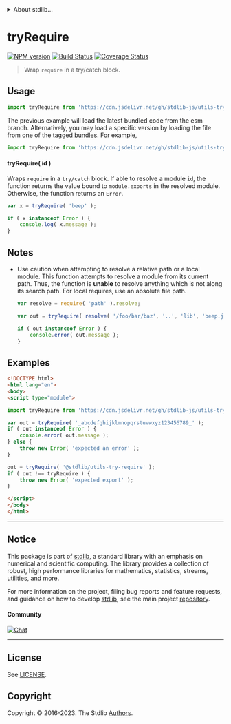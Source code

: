 <!--

@license Apache-2.0

Copyright (c) 2018 The Stdlib Authors.

Licensed under the Apache License, Version 2.0 (the "License");
you may not use this file except in compliance with the License.
You may obtain a copy of the License at

   http://www.apache.org/licenses/LICENSE-2.0

Unless required by applicable law or agreed to in writing, software
distributed under the License is distributed on an "AS IS" BASIS,
WITHOUT WARRANTIES OR CONDITIONS OF ANY KIND, either express or implied.
See the License for the specific language governing permissions and
limitations under the License.

-->


<details>
  <summary>
    About stdlib...
  </summary>
  <p>We believe in a future in which the web is a preferred environment for numerical computation. To help realize this future, we've built stdlib. stdlib is a standard library, with an emphasis on numerical and scientific computation, written in JavaScript (and C) for execution in browsers and in Node.js.</p>
  <p>The library is fully decomposable, being architected in such a way that you can swap out and mix and match APIs and functionality to cater to your exact preferences and use cases.</p>
  <p>When you use stdlib, you can be absolutely certain that you are using the most thorough, rigorous, well-written, studied, documented, tested, measured, and high-quality code out there.</p>
  <p>To join us in bringing numerical computing to the web, get started by checking us out on <a href="https://github.com/stdlib-js/stdlib">GitHub</a>, and please consider <a href="https://opencollective.com/stdlib">financially supporting stdlib</a>. We greatly appreciate your continued support!</p>
</details>

# tryRequire

[![NPM version][npm-image]][npm-url] [![Build Status][test-image]][test-url] [![Coverage Status][coverage-image]][coverage-url] <!-- [![dependencies][dependencies-image]][dependencies-url] -->

> Wrap `require` in a try/catch block.

<!-- Section to include introductory text. Make sure to keep an empty line after the intro `section` element and another before the `/section` close. -->

<section class="intro">

</section>

<!-- /.intro -->

<!-- Package usage documentation. -->



<section class="usage">

## Usage

```javascript
import tryRequire from 'https://cdn.jsdelivr.net/gh/stdlib-js/utils-try-require@esm/index.mjs';
```
The previous example will load the latest bundled code from the esm branch. Alternatively, you may load a specific version by loading the file from one of the [tagged bundles](https://github.com/stdlib-js/utils-try-require/tags). For example,

```javascript
import tryRequire from 'https://cdn.jsdelivr.net/gh/stdlib-js/utils-try-require@v0.1.0-esm/index.mjs';
```

#### tryRequire( id )

Wraps `require` in a `try/catch` block. If able to resolve a module `id`, the function returns the value bound to `module.exports` in the resolved module. Otherwise, the function returns an `Error`.

```javascript
var x = tryRequire( 'beep' );

if ( x instanceof Error ) {
    console.log( x.message );
}
```

</section>

<!-- /.usage -->

<!-- Package usage notes. Make sure to keep an empty line after the `section` element and another before the `/section` close. -->

<section class="notes">

## Notes

-   Use caution when attempting to resolve a relative path or a local module. This function attempts to resolve a module from its current path. Thus, the function is **unable** to resolve anything which is not along its search path. For local requires, use an absolute file path.

    ```javascript
    var resolve = require( 'path' ).resolve;

    var out = tryRequire( resolve( '/foo/bar/baz', '..', 'lib', 'beep.js' ) );

    if ( out instanceof Error ) {
        console.error( out.message );
    }
    ```

</section>

<!-- /.notes -->

<!-- Package usage examples. -->

<section class="examples">

## Examples

<!-- eslint no-undef: "error" -->

```html
<!DOCTYPE html>
<html lang="en">
<body>
<script type="module">

import tryRequire from 'https://cdn.jsdelivr.net/gh/stdlib-js/utils-try-require@esm/index.mjs';

var out = tryRequire( '_abcdefghijklmnopqrstuvwxyz123456789_' );
if ( out instanceof Error ) {
    console.error( out.message );
} else {
    throw new Error( 'expected an error' );
}

out = tryRequire( '@stdlib/utils-try-require' );
if ( out !== tryRequire ) {
    throw new Error( 'expected export' );
}

</script>
</body>
</html>
```

</section>

<!-- /.examples -->

<!-- Section to include cited references. If references are included, add a horizontal rule *before* the section. Make sure to keep an empty line after the `section` element and another before the `/section` close. -->

<section class="references">

</section>

<!-- /.references -->

<!-- Section for related `stdlib` packages. Do not manually edit this section, as it is automatically populated. -->

<section class="related">

</section>

<!-- /.related -->

<!-- Section for all links. Make sure to keep an empty line after the `section` element and another before the `/section` close. -->


<section class="main-repo" >

* * *

## Notice

This package is part of [stdlib][stdlib], a standard library with an emphasis on numerical and scientific computing. The library provides a collection of robust, high performance libraries for mathematics, statistics, streams, utilities, and more.

For more information on the project, filing bug reports and feature requests, and guidance on how to develop [stdlib][stdlib], see the main project [repository][stdlib].

#### Community

[![Chat][chat-image]][chat-url]

---

## License

See [LICENSE][stdlib-license].


## Copyright

Copyright &copy; 2016-2023. The Stdlib [Authors][stdlib-authors].

</section>

<!-- /.stdlib -->

<!-- Section for all links. Make sure to keep an empty line after the `section` element and another before the `/section` close. -->

<section class="links">

[npm-image]: http://img.shields.io/npm/v/@stdlib/utils-try-require.svg
[npm-url]: https://npmjs.org/package/@stdlib/utils-try-require

[test-image]: https://github.com/stdlib-js/utils-try-require/actions/workflows/test.yml/badge.svg?branch=v0.1.0
[test-url]: https://github.com/stdlib-js/utils-try-require/actions/workflows/test.yml?query=branch:v0.1.0

[coverage-image]: https://img.shields.io/codecov/c/github/stdlib-js/utils-try-require/main.svg
[coverage-url]: https://codecov.io/github/stdlib-js/utils-try-require?branch=main

<!--

[dependencies-image]: https://img.shields.io/david/stdlib-js/utils-try-require.svg
[dependencies-url]: https://david-dm.org/stdlib-js/utils-try-require/main

-->

[chat-image]: https://img.shields.io/gitter/room/stdlib-js/stdlib.svg
[chat-url]: https://app.gitter.im/#/room/#stdlib-js_stdlib:gitter.im

[stdlib]: https://github.com/stdlib-js/stdlib

[stdlib-authors]: https://github.com/stdlib-js/stdlib/graphs/contributors

[umd]: https://github.com/umdjs/umd
[es-module]: https://developer.mozilla.org/en-US/docs/Web/JavaScript/Guide/Modules

[deno-url]: https://github.com/stdlib-js/utils-try-require/tree/deno
[umd-url]: https://github.com/stdlib-js/utils-try-require/tree/umd
[esm-url]: https://github.com/stdlib-js/utils-try-require/tree/esm
[branches-url]: https://github.com/stdlib-js/utils-try-require/blob/main/branches.md

[stdlib-license]: https://raw.githubusercontent.com/stdlib-js/utils-try-require/main/LICENSE

</section>

<!-- /.links -->
